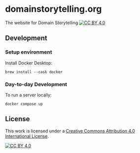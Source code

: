 # domainstorytelling.org

The website for Domain Storytelling [![CC BY 4.0][cc-by-shield]][cc-by]

## Development

### Setup environment

Install Docker Desktop:

```fish
brew install --cask docker
```

### Day-to-day Development

To run a server locally:

```fish
docker compose up
```

## License

This work is licensed under a
[Creative Commons Attribution 4.0 International License][cc-by].

[![CC BY 4.0][cc-by-image]][cc-by]

[cc-by]: http://creativecommons.org/licenses/by/4.0/
[cc-by-image]: https://i.creativecommons.org/l/by/4.0/88x31.png
[cc-by-shield]: https://img.shields.io/badge/License-CC%20BY%204.0-lightgrey.svg
